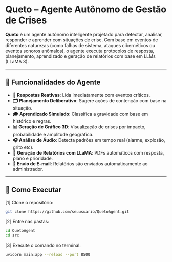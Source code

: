 # Queto – Agente Autônomo de Gestão de Crises

**Queto** é um agente autônomo inteligente projetado para detectar, analisar, responder e aprender com situações de crise. Com base em eventos de diferentes naturezas (como falhas de sistema, ataques cibernéticos ou eventos sonoros anômalos), o agente executa protocolos de resposta, planejamento, aprendizado e geração de relatórios com base em LLMs (LLaMA 3).

---

## 🧠 Funcionalidades do Agente

- **🛑 Respostas Reativas**: Lida imediatamente com eventos críticos.
- **🗂️ Planejamento Deliberativo**: Sugere ações de contenção com base na situação.
- **🎓 Aprendizado Simulado**: Classifica a gravidade com base em histórico e regras.
- **📊 Geração de Gráfico 3D**: Visualização de crises por impacto, probabilidade e amplitude geográfica.
- **🎧 Análise de Áudio**: Detecta padrões em tempo real (alarme, explosão, grito etc).
- **📄 Geração de Relatórios com LLaMA**: PDFs automáticos com resposta, plano e prioridade.
- **📨 Envio de E-mail**: Relatórios são enviados automaticamente ao administrador.

---

## 🚀 Como Executar

[1] Clone o repositório:

```bash
git clone https://github.com/seuusuario/QuetoAgent.git
```

[2] Entre nas pastas:

```bash
cd QuetoAgent
cd src
```

[3] Execute o comando no terminal:

```bash
uvicorn main:app --reload --port 8500
```
